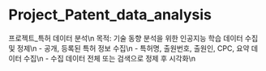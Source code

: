 # Project_Patent_data_analysis
프로젝트_특허 데이터 분석\n
목적: 기술 동향 분석을 위한 인공지능 학습 데이터 수집 및 정제\n
        - 공개, 등록된 특허 정보 수집\n
        - 특허명, 출원번호, 출원인, CPC, 요약 데이터 수집\n
        - 수집 데이터 전체 또는 검색으로 정제 후 시각화\n
